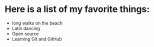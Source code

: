# Here is a list of my favorite things:
- long walks on the beach
- Latin dancing
- Open source
- Learning Git and GitHub

